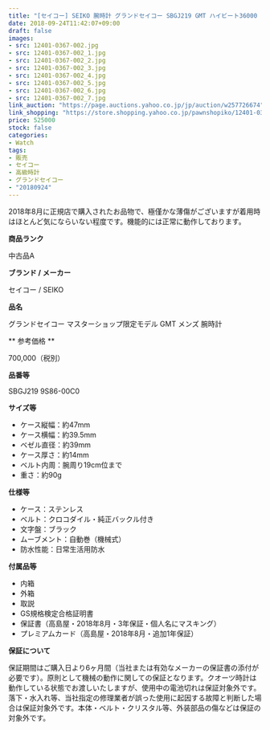 ```yaml
---
title: "[セイコー] SEIKO 腕時計 グランドセイコー SBGJ219 GMT ハイビート36000 自動巻 メンズ 極美品"
date: 2018-09-24T11:42:07+09:00
draft: false
images:
- src: 12401-0367-002.jpg
- src: 12401-0367-002_1.jpg
- src: 12401-0367-002_2.jpg
- src: 12401-0367-002_3.jpg
- src: 12401-0367-002_4.jpg
- src: 12401-0367-002_5.jpg
- src: 12401-0367-002_6.jpg
- src: 12401-0367-002_7.jpg
link_auction: "https://page.auctions.yahoo.co.jp/jp/auction/w257726674"
link_shopping: "https://store.shopping.yahoo.co.jp/pawnshopiko/12401-0367-002.html"
price: 525000
stock: false
categories:
- Watch
tags:
- 販売
- セイコー
- 高級時計
- グランドセイコー
- "20180924"
---
```

2018年8月に正規店で購入されたお品物で、極僅かな薄傷がございますが着用時はほとんど気にならいない程度です。機能的には正常に動作しております。

**商品ランク**

中古品A

**ブランド / メーカー**

セイコー / SEIKO

**品名**

グランドセイコー マスターショップ限定モデル GMT メンズ 腕時計

** 参考価格 **

700,000（税別）

**品番等**

SBGJ219 9S86-00C0

**サイズ等**

- ケース縦幅：約47mm
- ケース横幅：約39.5mm
- ベゼル直径：約39mm
- ケース厚さ：約14mm
- ベルト内周：腕周り19cm位まで
- 重さ：約90g

**仕様等**

- ケース：ステンレス
- ベルト：クロコダイル・純正バックル付き
- 文字盤：ブラック
- ムーブメント：自動巻（機械式）
- 防水性能：日常生活用防水

**付属品等**

- 内箱
- 外箱
- 取説
- GS規格検定合格証明書
- 保証書（高島屋・2018年8月・3年保証・個人名にマスキング）
- プレミアムカード（高島屋・2018年8月・追加1年保証）

**保証について**

保証期間はご購入日より6ヶ月間（当社または有効なメーカーの保証書の添付が必要です）。原則として機械の動作に関しての保証となります。クオーツ時計は動作している状態でお渡しいたしますが、使用中の電池切れは保証対象外です。落下・水入れ等、当社指定の修理業者が誤った使用に起因する故障と判断した場合は保証対象外です。本体・ベルト・クリスタル等、外装部品の傷などは保証の対象外です。
